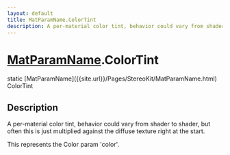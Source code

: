 ```yaml
---
layout: default
title: MatParamName.ColorTint
description: A per-material color tint, behavior could vary from shader to shader, but often this is just multiplied against the diffuse texture right at the start.  This represents the Color param 'color'.
---
```

# [MatParamName]({{site.url}}/Pages/StereoKit/MatParamName.html).ColorTint

<div class='signature' markdown='1'>
static [MatParamName]({{site.url}}/Pages/StereoKit/MatParamName.html) ColorTint
</div>

## Description
A per-material color tint, behavior could vary from
shader to shader, but often this is just multiplied against the
diffuse texture right at the start.

This represents the Color param 'color'.


